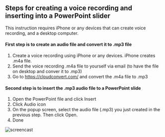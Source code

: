 ## Steps for creating a voice recording and inserting into a PowerPoint slider

This instruction requires iPhone or any devices that can create voice recording, and a desktop computer.


#### First step is to create an audio file and convert it to .mp3  file
1. Create a voice recording using iPhone or any devices.  iPhone creates .m4a file. 
2. Send the voice recording .m4a file to yourself via email (to have the file on desktop and conver it to .mp3)
3. Go to https://cloudconvert.com/ and convert the .m4a file to .mp3

#### Second step is to insert the .mp3 audio file to a PowerPoint slide
1. Open the PowerPoint file and click Insert
2. Click Audio icon
3. On the popup screen, select the audio file (.mp3) you just created in the previous step. Then click Open.
4. Done

![screencast](https://user-images.githubusercontent.com/30734209/155203745-f5317408-106e-4107-8569-0ac6d111a642.gif)
